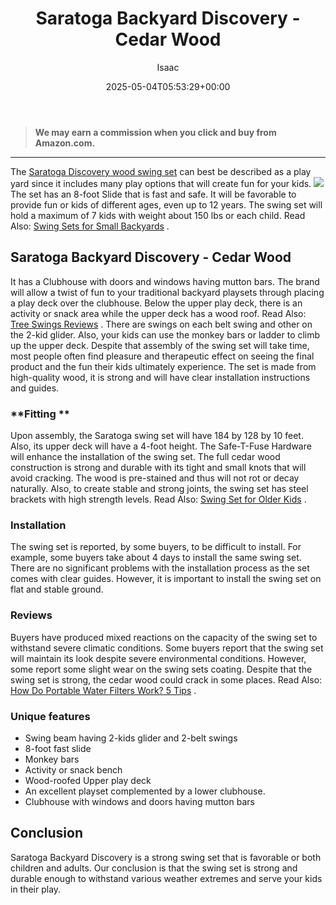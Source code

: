 ﻿---
author: Isaac
layout: post
title: Saratoga Backyard Discovery - Cedar Wood
date: '2025-05-04T05:53:29+00:00'
categories:
- Swing Sets
tags: []
slug: /saratoga-backyard-discovery-cedar-wood/
lastmod: 2025-05-07T12:21:28+03:00
---
> **We may earn a commission when you click and buy from Amazon.com.**
>

---
The
[Saratoga Discovery wood swing set](https://www.amazon.com/dp/B004SZTU6S/?tag=p-policy-20)
can best be described as a play yard since it includes many play options that will create fun for your kids.
![](/assets/img/img/)
The set has an 8-foot Slide that is fast and safe. It will be favorable to provide fun or kids of different ages, even up to 12 years.
The swing set will hold a maximum of 7 kids with weight about 150 lbs or each child. Read Also:
[Swing Sets for Small Backyards](https://pestpolicy.com/best-swing-sets-for-small-backyards/)
.
## Saratoga Backyard Discovery - Cedar Wood

It has a Clubhouse with doors and windows having mutton bars. The brand will allow a twist of fun to your traditional backyard playsets through placing a play deck over the clubhouse.
Below the upper play deck, there is an activity or snack area while the upper deck has a wood roof. Read Also:
[Tree Swings Reviews](https://pestpolicy.com/best-tree-swing/)
.
There are swings on each belt swing and other on the 2-kid glider. Also, your kids can use the monkey bars or ladder to climb up the upper deck.
Despite that assembly of the swing set will take time, most people often find pleasure and therapeutic effect on seeing the final product and the fun their kids ultimately experience.
The set is made from high-quality wood, it is strong and will have clear installation instructions and guides.
### **Fitting **
Upon assembly, the Saratoga swing set will have 184 by 128 by 10 feet. Also, its upper deck will have a 4-foot height. The Safe-T-Fuse Hardware will enhance the installation of the swing set.
The full cedar wood construction is strong and durable with its tight and small knots that will avoid cracking.
The wood is pre-stained and thus will not rot or decay naturally. Also, to create stable and strong joints, the swing set has steel brackets with high strength levels. Read Also:
[Swing Set for Older Kids](https://pestpolicy.com/best-swing-set-for-older-kids/)
.
### Installation
The swing set is reported, by some buyers, to be difficult to install. For example, some buyers take about 4 days to install the same swing set.
There are no significant problems with the installation process as the set comes with clear guides. However, it is important to install the swing set on flat and stable ground.
### Reviews
Buyers have produced mixed reactions on the capacity of the swing set to withstand severe climatic conditions.
Some buyers report that the swing set will maintain its look despite severe environmental conditions. However, some report some slight wear on the swing sets coating.
Despite that the swing set is strong, the cedar wood could crack in some places. Read Also:
[How Do Portable Water Filters Work? 5 Tips](https://pestpolicy.com/how-do-portable-water-filters-work/)
.
### Unique features
- Swing beam having 2-kids glider and 2-belt swings
- 8-foot fast slide
- Monkey bars
- Activity or snack bench
- Wood-roofed Upper play deck
- An excellent playset complemented by a lower clubhouse.
- Clubhouse with windows and doors having mutton bars
## Conclusion
Saratoga Backyard Discovery is a strong swing set that is favorable or both children and adults.
Our conclusion is that the swing set is strong and durable enough to withstand various weather extremes and serve your kids in their play.
